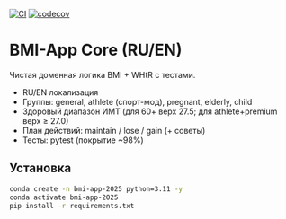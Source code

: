 [![CI](https://github.com/Katsiarynakavaleuskaya/BMI-App_2025_clean/actions/workflows/python-tests.yml/badge.svg)](https://github.com/Katsiarynakavaleuskaya/BMI-App_2025_clean/actions)
[![codecov](https://codecov.io/gh/Katsiarynakavaleuskaya/BMI-App_2025_clean/branch/main/graph/badge.svg)](https://codecov.io/gh/Katsiarynakavaleuskaya/BMI-App_2025_clean)


# BMI-App Core (RU/EN)

Чистая доменная логика BMI + WHtR с тестами.

- RU/EN локализация
- Группы: general, athlete (спорт-мод), pregnant, elderly, child
- Здоровый диапазон ИМТ (для 60+ верх 27.5; для athlete+premium верх ≥ 27.0)
- План действий: maintain / lose / gain (+ советы)
- Тесты: pytest (покрытие ~98%)

## Установка
```bash
conda create -n bmi-app-2025 python=3.11 -y
conda activate bmi-app-2025
pip install -r requirements.txt
